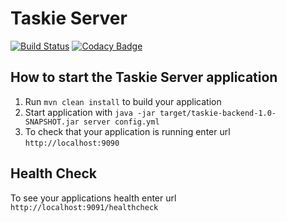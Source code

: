 # Taskie Server
[![Build Status](https://travis-ci.org/taskie-ch/taskie-backend.svg?branch=master)](https://travis-ci.org/taskie-ch/taskie-backend)
[![Codacy Badge](https://api.codacy.com/project/badge/Grade/a646471fb0b74ccb81608fc15261424c)](https://www.codacy.com/app/tommyknows/taskie-backend?utm_source=github.com&amp;utm_medium=referral&amp;utm_content=taskie-ch/taskie-backend&amp;utm_campaign=Badge_Grade)

How to start the Taskie Server application
---

1. Run `mvn clean install` to build your application
1. Start application with `java -jar target/taskie-backend-1.0-SNAPSHOT.jar server config.yml`
1. To check that your application is running enter url `http://localhost:9090`

Health Check
---

To see your applications health enter url `http://localhost:9091/healthcheck`


